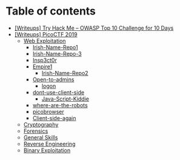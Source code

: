 # Table of contents

* [\[Writeups\] Try Hack Me – OWASP Top 10 Challenge for 10 Days](README.md)
* [\[Writeups\] PicoCTF 2019](https-github.com-m14ghost-picoctf-2019-writeup/README.md)
  * [Web Exploitation](https-github.com-m14ghost-picoctf-2019-writeup/web-exploitation-1/README.md)
    * [Irish-Name-Repo1](https-github.com-m14ghost-picoctf-2019-writeup/web-exploitation-1/irish-name-repo1.md)
    * [Irish-Name-Repo-3](https-github.com-m14ghost-picoctf-2019-writeup/web-exploitation-1/irish-name-repo-3.md)
    * [Insp3ct0r](https-github.com-m14ghost-picoctf-2019-writeup/web-exploitation-1/insp3ct0r.md)
    * [Empire1](https-github.com-m14ghost-picoctf-2019-writeup/web-exploitation-1/empire1/README.md)
      * [Irish-Name-Repo2](https-github.com-m14ghost-picoctf-2019-writeup/web-exploitation-1/empire1/irish-name-repo2.md)
    * [Open-to-admins](https-github.com-m14ghost-picoctf-2019-writeup/web-exploitation-1/open-to-admins/README.md)
      * [logon](https-github.com-m14ghost-picoctf-2019-writeup/web-exploitation-1/open-to-admins/logon.md)
    * [dont-use-client-side](https-github.com-m14ghost-picoctf-2019-writeup/web-exploitation-1/dont-use-client-side/README.md)
      * [Java-Script-Kiddie](https-github.com-m14ghost-picoctf-2019-writeup/web-exploitation-1/dont-use-client-side/java-script-kiddie.md)
    * [where-are-the-robots](https-github.com-m14ghost-picoctf-2019-writeup/web-exploitation-1/where-are-the-robots.md)
    * [picobrowser](https-github.com-m14ghost-picoctf-2019-writeup/web-exploitation-1/picobrowser.md)
    * [Client-side-again](https-github.com-m14ghost-picoctf-2019-writeup/web-exploitation-1/web-exploitation.md)
  * [Cryptography](https-github.com-m14ghost-picoctf-2019-writeup/cryptography.md)
  * [Forensics](https-github.com-m14ghost-picoctf-2019-writeup/forensics.md)
  * [General Skills](https-github.com-m14ghost-picoctf-2019-writeup/general-skills.md)
  * [Reverse Engineering](https-github.com-m14ghost-picoctf-2019-writeup/reverse-engineering.md)
  * [Binary Exploitation](https-github.com-m14ghost-picoctf-2019-writeup/binary-exploitation.md)

